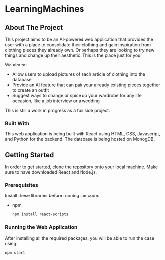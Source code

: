 # LearningMachines

<!-- ABOUT THE PROJECT -->
## About The Project

This project aims to be an AI-powered web application that provides the user with a place to consolidate their clothing and gain inspiration from clothing pieces they already own. Or perhaps they are looking to try new things and change up their aesthetic. This is the place just for you!

We aim to:
* Allow users to upload pictures of each article of clothing into the database
* Provide an AI feature that can pair your already existing pieces together to create an outfit
* Suggest ways to change or spice up your wardrobe for any life occasion, like a job interview or a wedding

This is still a work in progress as a fun side project. 


### Built With

This web application is being built with React using HTML, CSS, Javascript, and Python for the backend. The database is being hosted on MonogDB.




<!-- GETTING STARTED -->
## Getting Started

In order to get started, clone the repository onto your local machine. Make sure to have downloaded React and Node.js.

### Prerequisites

Install these libraries before running the code.
* npm
  ```sh
  npm install react-scripts
  ```

### Running the Web Application

After installing all the required packages, you will be able to run the case using:
  ```sh
  npm start
  ```
